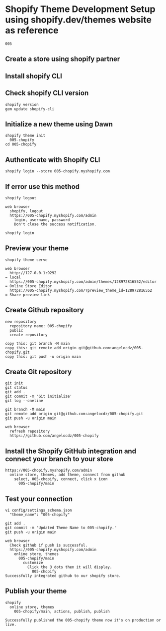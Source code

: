 # Shopify Theme Development Setup using shopify.dev/themes website as reference

```
005
```

## Create a store using shopify partner

## Install shopify CLI

## Check shopify CLI version

```
shopify version
gem update shopify-cli
```

## Initialize a new theme using Dawn

```
shopify theme init
  005-chopify
cd 005-chopify
```

## Authenticate with Shopify CLI

```
shopify login --store 005-chopify.myshopify.com
```

## If error use this method

```
shopify logout

web browser
  shopify, logout
  https://005-chopify.myshopify.com/admin
    login, username, password
    Don't close the success notification.

shopify login
```

## Preview your theme

```
shopify theme serve

web browser
  http://127.0.0.1:9292                                                     = local
  https://005-chopify.myshopify.com/admin/themes/128972816552/editor        = Online Store Editor
  https://005-chopify.myshopify.com/?preview_theme_id=128972816552          = Share preview link
```

## Create Github repository

```
new repository
  repository name: 005-chopify
  public
  create repository

copy this: git branch -M main
copy this: git remote add origin git@github.com:angelocdz/005-chopify.git
copy this: git push -u origin main
```


## Create Git repository

```
git init
git status
git add .
git commit -m 'Git initialize'
git log --oneline

git branch -M main
git remote add origin git@github.com:angelocdz/005-chopify.git
git push -u origin main

web browser
  refresh repository
  https://github.com/angelocdz/005-chopify
```

## Install the Shopify GitHub integration and connect your branch to your store

```
https://005-chopify.myshopify.com/admin
  online store, themes, add theme, connect from github
    select, 005-chopify, connect, click x icon
      005-chopify/main
```

## Test your connection

```
vi config/settings_schema.json
  "theme_name": "005-chopify"

git add .
git commit -m 'Updated Theme Name to 005-chopify.'
git push -u origin main

web browser
  Check github if push is successful.
  https://005-chopify.myshopify.com/admin
    online store, themes
      005-chopify/main
        customize
          Click the 3 dots then it will display.
            005-chopify
Successfully integrated github to our shopify store.
```

## Publish your theme

```
shopify
  online store, themes
    005-chopify/main, actions, publish, publish

Successfully published the 005-chopify theme now it's on production or live.
```
